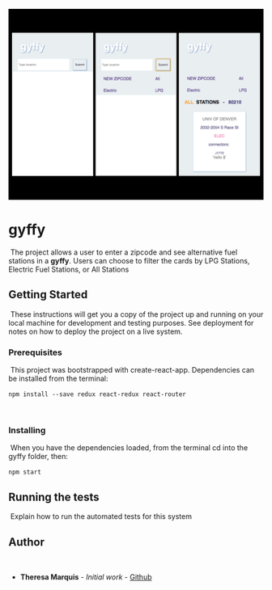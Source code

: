 ![wireframe](/gyffy-wireframe/gyffy-wireframe.png)

# gyffy
​
The project allows a user to enter a zipcode and see alternative fuel stations in a **gyffy**.  Users can choose to filter the cards by LPG Stations, Electric Fuel Stations, or All Stations
​
## Getting Started
​
These instructions will get you a copy of the project up and running on your local machine for development and testing purposes. See deployment for notes on how to deploy the project on a live system.
​
### Prerequisites
​
This project was bootstrapped with create-react-app.  Dependencies can be installed from the terminal:
​
```
npm install --save redux react-redux react-router
```
​
### Installing
​
When you have the dependencies loaded, from the terminal cd into the gyffy folder, then: 
​
```
npm start
```

## Running the tests
​
Explain how to run the automated tests for this system
​
## Author
​
* **Theresa Marquis** - *Initial work* - [Github](https://github.com/tmcjunkinmarquis)
​
